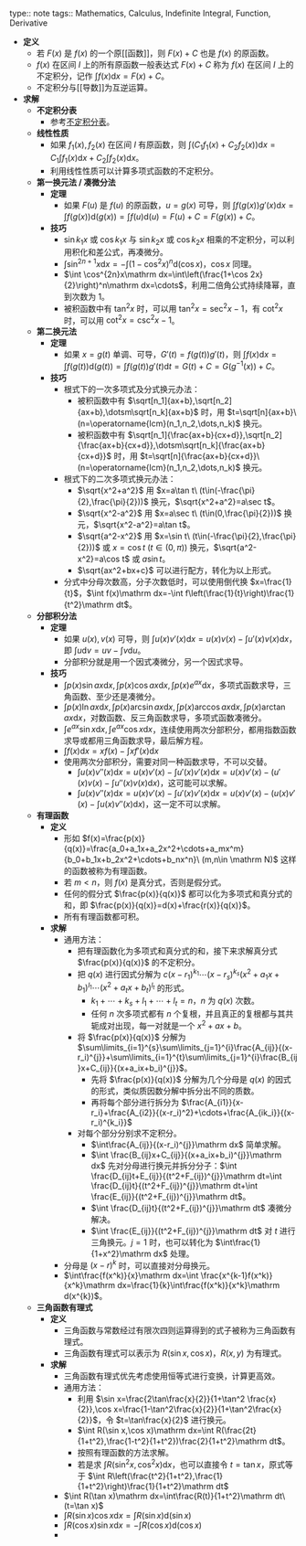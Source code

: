 type:: note
tags:: Mathematics, Calculus, Indefinite Integral, Function, Derivative

- **定义**
	- 若 $F(x)$ 是 $f(x)$ 的一个原[[函数]]，则 $F(x)+C$ 也是 $f(x)$ 的原函数。
	- $f(x)$ 在区间 $I$ 上的所有原函数一般表达式 $F(x)+C$ 称为 $f(x)$ 在区间 $I$ 上的不定积分，记作 $\int f(x)\mathrm dx=F(x)+C$。
	- 不定积分与[[导数]]为互逆运算。
- **求解**
	- **不定积分表**
		- 参考[不定积分表](((655daff0-3f89-480d-81b1-c6062cd7a9f9)))。
	- **线性性质**
		- 如果 $f_1(x),f_2(x)$ 在区间 $I$ 有原函数，则 $\int(C_1f_1(x)+C_2f_2(x))\mathrm dx=C_1\int f_1(x)\mathrm dx+C_2\int f_2(x)\mathrm dx$。
		- 利用线性性质可以计算多项式函数的不定积分。
	- **第一换元法 / 凑微分法**
		- **定理**
			- 如果 $F(u)$ 是 $f(u)$ 的原函数，$u=g(x)$ 可导，则 $\int f(g(x))g'(x)\mathrm dx=\int f(g(x))\mathrm d(g(x))=\int f(u)\mathrm d(u)=F(u)+C=F(g(x))+C$。
		- **技巧**
			- $\sin k_1x$ 或 $\cos k_1x$ 与 $\sin k_2x$ 或 $\cos k_2x$ 相乘的不定积分，可以利用积化和差公式，再凑微分。
			- $\int \sin^{2n+1}x\mathrm dx=-\int (1-\cos^2 x)^n\mathrm d(\cos x)$，$\cos x$ 同理。
			- $\int \cos^{2n}x\mathrm dx=\int\left(\frac{1+\cos 2x}{2}\right)^n\mathrm dx=\cdots$，利用二倍角公式持续降幂，直到次数为 $1$。
			- 被积函数中有 $\tan^2x$ 时，可以用 $\tan^2x=\sec^2 x-1$，有 $\cot^2x$ 时，可以用 $\cot^2x=\csc^2x-1$。
	- **第二换元法**
		- **定理**
			- 如果 $x=g(t)$ 单调、可导，$G'(t)=f(g(t))g'(t)$，则 $\int f(x)\mathrm dx=\int f(g(t))\mathrm d(g(t))=\int f(g(t))g'(t)\mathrm dt=G(t)+C=G(g^{-1}(x))+C$。
		- **技巧**
			- 根式下的一次多项式及分式换元办法：
				- 被积函数中有 $\sqrt[n_1]{ax+b},\sqrt[n_2]{ax+b},\dotsm\sqrt[n_k]{ax+b}$ 时，用 $t=\sqrt[n]{ax+b}\ (n=\operatorname{lcm}(n_1,n_2,\dots,n_k)$ 换元。
				- 被积函数中有 $\sqrt[n_1]{\frac{ax+b}{cx+d}},\sqrt[n_2]{\frac{ax+b}{cx+d}},\dotsm\sqrt[n_k]{\frac{ax+b}{cx+d}}$ 时，用 $t=\sqrt[n]{\frac{ax+b}{cx+d}}\ (n=\operatorname{lcm}(n_1,n_2,\dots,n_k)$ 换元。
			- 根式下的二次多项式换元办法：
				- $\sqrt{x^2+a^2}$ 用 $x=a\tan t\ (t\in(-\frac{\pi}{2},\frac{\pi}{2}))$ 换元，$\sqrt{x^2+a^2}=a\sec t$。
				- $\sqrt{x^2-a^2}$ 用 $x=a\sec t\ (t\in(0,\frac{\pi}{2}))$ 换元，$\sqrt{x^2-a^2}=a\tan t$。
				- $\sqrt{a^2-x^2}$ 用 $x=\sin t\ (t\in(-\frac{\pi}{2},\frac{\pi}{2}))$ 或 $x=\cos t\ (t\in(0,\pi))$ 换元，$\sqrt{a^2-x^2}=a\cos t$ 或 $a\sin t$。
				- $\sqrt{ax^2+bx+c}$ 可以进行配方，转化为以上形式。
			- 分式中分母次数高，分子次数低时，可以使用倒代换 $x=\frac{1}{t}$，$\int f(x)\mathrm dx=-\int f\left(\frac{1}{t}\right)\frac{1}{t^2}\mathrm dt$。
	- **分部积分法**
		- **定理**
			- 如果 $u(x),v(x)$ 可导，则 $\int u(x)v'(x)\mathrm dx=u(x)v(x)-\int u'(x)v(x)\mathrm dx$，即 $\int u\mathrm dv=uv-\int v\mathrm du$。
			- 分部积分就是用一个因式凑微分，另一个因式求导。
		- **技巧**
			- $\int p(x)\sin ax\mathrm dx,\int p(x)\cos ax\mathrm dx,\int p(x) e^{ax}\mathrm dx$，多项式函数求导，三角函数、至少还是凑微分。
			- $\int p(x)\ln ax\mathrm dx,\int p(x)\arcsin ax\mathrm dx,\int p(x)\arccos ax\mathrm dx,\int p(x) \arctan ax\mathrm dx$，对数函数、反三角函数求导，多项式函数凑微分。
			- $\int e^{ax}\sin x\mathrm dx,\int e^{ax}\cos x\mathrm dx$，连续使用两次分部积分，都用指数函数求导或都用三角函数求导，最后解方程。
			- $\int f(x)\mathrm dx=xf(x)-\int xf'(x)\mathrm dx$
			- 使用两次分部积分，需要对同一种函数求导，不可以交替。
				- $\int u(x)v''(x)\mathrm dx=u(x)v'(x)-\int u'(x)v'(x)\mathrm dx=u(x)v'(x)-\left(u'(x)v(x)-\int u''(x)v(x)\mathrm dx\right)$，这可能可以求解。
				- $\int u(x)v''(x)\mathrm dx=u(x)v'(x)-\int u'(x)v'(x)\mathrm dx=u(x)v'(x)-\left(u(x)v'(x)-\int u(x)v''(x)\mathrm dx\right)$，这一定不可以求解。
	- **有理函数**
		- **定义**
			- 形如 $f(x)=\frac{p(x)}{q(x)}=\frac{a_0+a_1x+a_2x^2+\cdots+a_mx^m}{b_0+b_1x+b_2x^2+\cdots+b_nx^n}\ (m,n\in \mathrm N)$ 这样的函数被称为有理函数。
			- 若  $m<n$，则 $f(x)$ 是真分式，否则是假分式。
			- 任何的假分式 $\frac{p(x)}{q(x)}$ 都可以化为多项式和真分式的和，即 $\frac{p(x)}{q(x)}=d(x)+\frac{r(x)}{q(x)}$。
			- 所有有理函数都可积。
		- **求解**
			- 通用方法：
				- 把有理函数化为多项式和真分式的和，接下来求解真分式 $\frac{p(x)}{q(x)}$ 的不定积分。
				- 把 $q(x)$ 进行因式分解为 $c(x-r_1)^{k_1}\cdots(x-r_s)^{k_s}(x^2+a_1x+b_1)^{l_1}\cdots(x^2+a_tx+b_t)^{l_t}$ 的形式。
					- $k_1+\cdots+k_s+l_1+\cdots+l_t=n$，$n$ 为 $q(x)$ 次数。
					- 任何 $n$ 次多项式都有 $n$ 个复根，并且真正的复根都与其共轭成对出现，每一对就是一个 $x^2+ax+b$。
				- 将 $\frac{p(x)}{q(x)}$ 分解为 $\sum\limits_{i=1}^{s}\sum\limits_{j=1}^{i}\frac{A_{ij}}{(x-r_i)^{j}}+\sum\limits_{i=1}^{t}\sum\limits_{j=1}^{i}\frac{B_{ij}x+C_{ij}}{(x+a_ix+b_i)^{j}}$。
					- 先将 $\frac{p(x)}{q(x)}$ 分解为几个分母是 $q(x)$ 的因式的形式，类似质因数分解中拆分出不同的质数。
					- 再将每个部分进行拆分为 $\frac{A_{i1}}{x-r_i}+\frac{A_{i2}}{(x-r_i)^2}+\cdots+\frac{A_{ik_i}}{(x-r_i)^{k_i}}$
				- 对每个部分分别求不定积分。
					- $\int\frac{A_{ij}}{(x-r_i)^{j}}\mathrm dx$ 简单求解。
					- $\int \frac{B_{ij}x+C_{ij}}{(x+a_ix+b_i)^{j}}\mathrm dx$ 先对分母进行换元并拆分分子：$\int \frac{D_{ij}t+E_{ij}}{(t^2+F_{ij})^{j}}\mathrm dt=\int \frac{D_{ij}t}{(t^2+F_{ij})^{j}}\mathrm dt+\int \frac{E_{ij}}{(t^2+F_{ij})^{j}}\mathrm dt$。
					- $\int \frac{D_{ij}t}{(t^2+F_{ij})^{j}}\mathrm dt$ 凑微分解决。
					- $\int \frac{E_{ij}}{(t^2+F_{ij})^{j}}\mathrm dt$ 对 $t$ 进行三角换元。$j=1$ 时，也可以转化为 $\int\frac{1}{1+x^2}\mathrm dx$ 处理。
			- 分母是 $(x-r)^k$ 时，可以直接对分母换元。
			- $\int\frac{f(x^k)}{x}\mathrm dx=\int \frac{x^{k-1}f(x^k)}{x^k}\mathrm dx=\frac{1}{k}\int\frac{f(x^k)}{x^k}\mathrm d(x^{k})$。
	- **三角函数有理式**
		- **定义**
			- 三角函数与常数经过有限次四则运算得到的式子被称为三角函数有理式。
			- 三角函数有理式可以表示为 $R(\sin x,\cos x)$，$R(x,y)$ 为有理式。
		- **求解**
			- 三角函数有理式优先考虑使用恒等式进行变换，计算更高效。
			- 通用方法：
				- 利用 $\sin x=\frac{2\tan\frac{x}{2}}{1+\tan^2 \frac{x}{2}},\cos x=\frac{1-\tan^2\frac{x}{2}}{1+\tan^2\frac{x}{2}}$，令 $t=\tan\frac{x}{2}$ 进行换元。
				- $\int R(\sin x,\cos x)\mathrm dx=\int R(\frac{2t}{1+t^2},\frac{1-t^2}{1+t^2})\frac{2}{1+t^2}\mathrm dt$。
				- 按照有理函数的方法求解。
				- 若是求 $\int R(\sin^2x,\cos^2x)\mathrm dx$，也可以直接令 $t=\tan x$，原式等于 $\int R\left(\frac{t^2}{1+t^2},\frac{1}{1+t^2}\right)\frac{1}{1+t^2}\mathrm dt$
			- $\int R(\tan x)\mathrm dx=\int\frac{R(t)}{1+t^2}\mathrm dt\ (t=\tan x)$
			- $\int R(\sin x)\cos x\mathrm dx=\int R(\sin x)\mathrm d(\sin x)$
			- $\int R(\cos x)\sin x\mathrm dx=-\int R(\cos x)\mathrm d(\cos x)$
			-